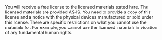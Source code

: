 You will receive a free license to the licensed materials stated here. The licensed materials are provided AS-IS. You need to provide a copy of this license and a notice with the physical devices manufactured or sold under this license. There are specific restrictions on what you cannot use the materials for. For example, you cannot use the licensed materials in violation of any fundamental human rights.
